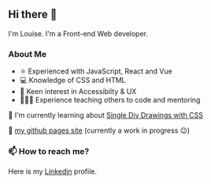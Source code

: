 ## Hi there 👋

I'm Louise. I'm a Front-end Web developer. 


### About Me

- :atom_symbol: Experienced with JavaScript, React and Vue
- :computer: Knowledge of CSS and HTML
- :raised_hands: Keen interest in Accessibilty & UX
- 👩🏻‍🏫 Experience teaching others to code and mentoring


🌱 I'm currently learning about [Single Div Drawings with CSS](https://hacks.mozilla.org/2014/09/single-div-drawings-with-css/) 

🔭 [my github pages site](https://louisecamlin.github.io/) (currently a work in progress 😉)

### 📫 How to reach me?
Here is my [Linkedin](https://www.linkedin.com/in/louise-camlin) profile. 

<!--
**LouiseCamlin/LouiseCamlin** is a ✨ _special_ ✨ repository because its `README.md` (this file) appears on your GitHub profile.

Here are some ideas to get you started:

- 🔭 I’m currently working on ...
- 🌱 I’m currently learning ...
- 👯 I’m looking to collaborate on ...
- 🤔 I’m looking for help with ...
- 💬 Ask me about ...
- 📫 How to reach me: ...
- 😄 Pronouns: ...
- ⚡ Fun fact: ...
-->
